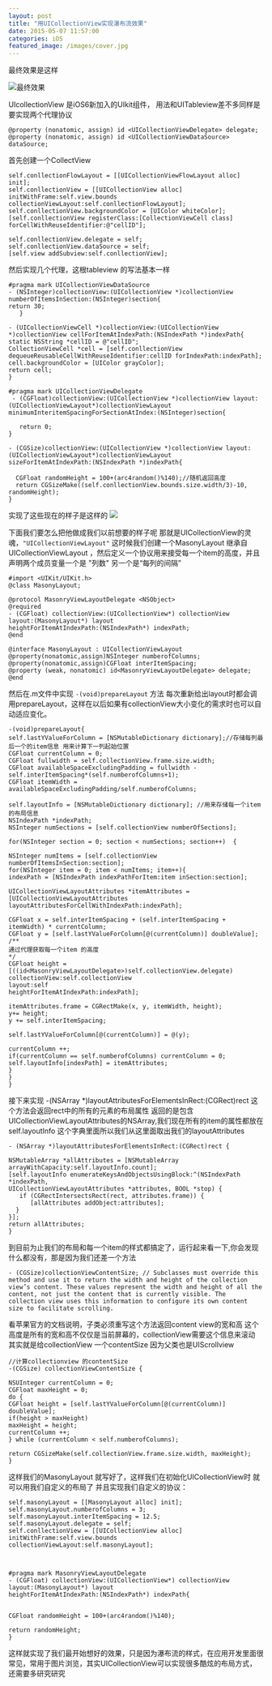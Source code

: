 ```yaml
---
layout: post
title: "用UICollectionView实现瀑布流效果"
date: 2015-05-07 11:57:00
categories: iOS
featured_image: /images/cover.jpg
---
```


最终效果是这样

![最终效果](https://github.com/rhythmcity/rhythmcity.github.io/raw/master/img/waterFlow/Effect.png)


UIcollectionView 是iOS6新加入的UIkit组件，
用法和UITableview差不多同样是要实现两个代理协议

    @property (nonatomic, assign) id <UICollectionViewDelegate> delegate;
    @property (nonatomic, assign) id <UICollectionViewDataSource> dataSource;

首先创建一个CollectView


    self.conllectionFlowLayout = [[UICollectionViewFlowLayout alloc] init];
    self.conllectionView = [[UICollectionView alloc] initWithFrame:self.view.bounds collectionViewLayout:self.conllectionFlowLayout];            
    self.conllectionView.backgroundColor = [UIColor whiteColor];
    [self.conllectionView registerClass:[CollectionViewCell class] forCellWithReuseIdentifier:@"cellID"];

    self.conllectionView.delegate = self;
    self.conllectionView.dataSource = self;
    [self.view addSubview:self.conllectionView];

然后实现几个代理，这根tableview 的写法基本一样



    #pragma mark UICollectionViewDataSource
    - (NSInteger)collectionView:(UICollectionView *)collectionView numberOfItemsInSection:(NSInteger)section{
    return 30;
       }
       
    - (UICollectionViewCell *)collectionView:(UICollectionView *)collectionView cellForItemAtIndexPath:(NSIndexPath *)indexPath{
    static NSString *cellID = @"cellID";
    CollectionViewCell *cell = [self.conllectionView dequeueReusableCellWithReuseIdentifier:cellID forIndexPath:indexPath];
    cell.backgroundColor = [UIColor grayColor];
    return cell;
    }

    #pragma mark UICollectionViewDelegate
     - (CGFloat)collectionView:(UICollectionView *)collectionView layout:(UICollectionViewLayout*)collectionViewLayout             minimumInteritemSpacingForSectionAtIndex:(NSInteger)section{

       return 0;
    }

    - (CGSize)collectionView:(UICollectionView *)collectionView layout:(UICollectionViewLayout*)collectionViewLayout             sizeForItemAtIndexPath:(NSIndexPath *)indexPath{

      CGFloat randomHeight = 100+(arc4random()%140);//随机返回高度
      return CGSizeMake((self.conllectionView.bounds.size.width/3)-10, randomHeight);
    }


实现了这些现在的样子是这样的
![](https://github.com/rhythmcity/rhythmcity.github.io/raw/master/img/waterFlow/nomal.png)

下面我们要怎么把他做成我们以前想要的样子呢 那就是UICollectionView的灵魂，` "UICollectionViewLayout" `
这时候我们创建一个MasonyLayout 继承自UICollectionViewLayout ，然后定义一个协议用来接受每一个item的高度，并且声明两个成员变量一个是 "列数" 另一个是“每列的间隔”



    #import <UIKit/UIKit.h>
    @class MasonyLayout;
    
    @protocol MasonryViewLayoutDelegate <NSObject>
    @required
    - (CGFloat) collectionView:(UICollectionView*) collectionView
    layout:(MasonyLayout*) layout
    heightForItemAtIndexPath:(NSIndexPath*) indexPath;
    @end
    
    @interface MasonyLayout : UICollectionViewLayout
    @property(nonatomic,assign)NSInteger numberofColumns;
    @property(nonatomic,assign)CGFloat interItemSpacing;
    @property (weak, nonatomic) id<MasonryViewLayoutDelegate> delegate;
    @end


然后在.m文件中实现 `-(void)prepareLayout` 方法 每次重新给出layout时都会调用prepareLayout，这样在以后如果有collectionView大小变化的需求时也可以自动适应变化。


    -(void)prepareLayout{
    self.lastYValueForColumn = [NSMutableDictionary dictionary];//存储每列最后一个的item信息 用来计算下一列起始位置
    CGFloat currentColumn = 0;
    CGFloat fullwidth = self.collectionView.frame.size.width;
    CGFloat availableSpaceExcludingPadding = fullwidth - self.interItemSpacing*(self.numberofColumns+1);
    CGFloat itemWidth = availableSpaceExcludingPadding/self.numberofColumns;
    
    self.layoutInfo = [NSMutableDictionary dictionary]; //用来存储每一个item 的布局信息
    NSIndexPath *indexPath;
    NSInteger numSections = [self.collectionView numberOfSections];
    
    for(NSInteger section = 0; section < numSections; section++)  {
    
    NSInteger numItems = [self.collectionView numberOfItemsInSection:section];
    for(NSInteger item = 0; item < numItems; item++){
    indexPath = [NSIndexPath indexPathForItem:item inSection:section];
    
    UICollectionViewLayoutAttributes *itemAttributes =
    [UICollectionViewLayoutAttributes layoutAttributesForCellWithIndexPath:indexPath];
    
    CGFloat x = self.interItemSpacing + (self.interItemSpacing + itemWidth) * currentColumn;
    CGFloat y = [self.lastYValueForColumn[@(currentColumn)] doubleValue];
    /**
    通过代理获取每一个item 的高度
    */
    CGFloat height = [((id<MasonryViewLayoutDelegate>)self.collectionView.delegate)
    collectionView:self.collectionView
    layout:self
    heightForItemAtIndexPath:indexPath];
    
    itemAttributes.frame = CGRectMake(x, y, itemWidth, height);
    y+= height;
    y += self.interItemSpacing;
    
    self.lastYValueForColumn[@(currentColumn)] = @(y);
    
    currentColumn ++;
    if(currentColumn == self.numberofColumns) currentColumn = 0;
    self.layoutInfo[indexPath] = itemAttributes;
    }
    }
    }



接下来实现 -(NSArray *)layoutAttributesForElementsInRect:(CGRect)rect  这个方法会返回rect中的所有的元素的布局属性
返回的是包含UICollectionViewLayoutAttributes的NSArray,我们现在所有的item的属性都放在 self.layoutInfo 这个字典里面所以我们从这里面取出我们的layoutAttributes



    - (NSArray *)layoutAttributesForElementsInRect:(CGRect)rect {
    
    NSMutableArray *allAttributes = [NSMutableArray arrayWithCapacity:self.layoutInfo.count];
    [self.layoutInfo enumerateKeysAndObjectsUsingBlock:^(NSIndexPath *indexPath,
    UICollectionViewLayoutAttributes *attributes, BOOL *stop) {
       if (CGRectIntersectsRect(rect, attributes.frame)) {
          [allAttributes addObject:attributes];
      }
    }];
    return allAttributes;
    }



到目前为止我们的布局和每一个item的样式都搞定了，运行起来看一下,你会发现什么都没有，那是因为我们还差一个方法


    - (CGSize)collectionViewContentSize; // Subclasses must override this method and use it to return the width and height of the collection view’s content. These values represent the width and height of all the content, not just the content that is currently visible. The collection view uses this information to configure its own content size to facilitate scrolling.

看苹果官方的文档说明，子类必须重写这个方法返回content view的宽和高 这个高度是所有的宽和高不仅仅是当前屏幕的，collectionView需要这个信息来滚动 其实就是给collectionView 一个contentSize  因为父类也是UIScrollview


    //计算collectionview 的contentSize
    -(CGSize) collectionViewContentSize {
    
    NSUInteger currentColumn = 0;
    CGFloat maxHeight = 0;
    do {
    CGFloat height = [self.lastYValueForColumn[@(currentColumn)] doubleValue];
    if(height > maxHeight)
    maxHeight = height;
    currentColumn ++;
    } while (currentColumn < self.numberofColumns);
    
    return CGSizeMake(self.collectionView.frame.size.width, maxHeight);
    }


这样我们的MasonyLayout 就写好了，这样我们在初始化UICollectionView时 就可以用我们自定义的布局了 并且实现我们自定义的协议：

 

    self.masonyLayout = [[MasonyLayout alloc] init];
    self.masonyLayout.numberofColumns = 3;
    self.masonyLayout.interItemSpacing = 12.5;
    self.masonyLayout.delegate = self;
    self.conllectionView = [[UICollectionView alloc] initWithFrame:self.view.bounds collectionViewLayout:self.masonyLayout];
    
    
    
    #pragma mark MasonryViewLayoutDelegate
    - (CGFloat) collectionView:(UICollectionView*) collectionView
    layout:(MasonyLayout*) layout
    heightForItemAtIndexPath:(NSIndexPath*) indexPath{
    
    
    CGFloat randomHeight = 100+(arc4random()%140);
    
    return randomHeight;
    }



这样就实现了我们最开始想好的效果，只是因为瀑布流的样式，在应用开发里面很常见，常用于图片浏览，其实UICollectionView可以实现很多酷炫的布局方式，还需要多研究研究









